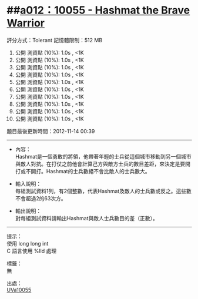 ##[a012：10055 - Hashmat the Brave Warrior](http://zerojudge.tw/ShowProblem?problemid=a012)
======
評分方式：Tolerant 
記憶體限制：512 MB

1. 公開 測資點 (10%): 1.0s , <1K
2. 公開 測資點 (10%): 1.0s , <1K
3. 公開 測資點 (10%): 1.0s , <1K
4. 公開 測資點 (10%): 1.0s , <1K
5. 公開 測資點 (10%): 1.0s , <1K
6. 公開 測資點 (10%): 1.0s , <1K
7. 公開 測資點 (10%): 1.0s , <1K
8. 公開 測資點 (10%): 1.0s , <1K
9. 公開 測資點 (10%): 1.0s , <1K
10. 公開 測資點 (10%): 1.0s , <1K

題目最後更新時間：2012-11-14 00:39 

- - -
* 內容：  
	Hashmat是一個勇敢的將領，他帶著年輕的士兵從這個城市移動到另一個城市與敵人對抗。在打仗之前他會計算己方與敵方士兵的數目差距，來決定是要開打或不開打。Hashmat的士兵數絕不會比敵人的士兵數大。

* 輸入說明：  
	每組測試資料1列，有2個整數，代表Hashmat及敵人的士兵數或反之。這些數不會超過2的63次方。
* 輸出說明：  
	對每組測試資料請輸出Hashmat與敵人士兵數目的差（正數）。

- - -
提示：  
	使用 long long int  
	C 語言使用 %lld 處理

標籤：  
	無

出處：  
	[UVa](http://zerojudge.tw/Problems?tag=UVa)[10055](http://zerojudge.tw/Problems?tag=10055)